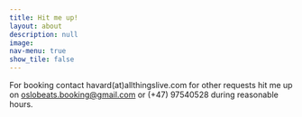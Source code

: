 ```yaml
---
title: Hit me up!
layout: about
description: null
image:
nav-menu: true
show_tile: false
---
```


For booking contact havard(at)allthingslive.com for other requests hit me up on oslobeats.booking@gmail.com or (+47) 97540528 during reasonable hours.
